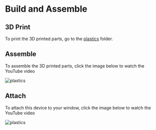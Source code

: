 # Build and Assemble

## 3D Print
To print the 3D printed parts, go to the [plastics](/hardware//Plastics) folder.

## Assemble
To assemble the 3D printed parts, click the image below to watch the YouTube video

![plastics](/plastics)
 
## Attach
To attach this device to your window, click the image below to watch the YouTube video

![plastics](/plastics)
